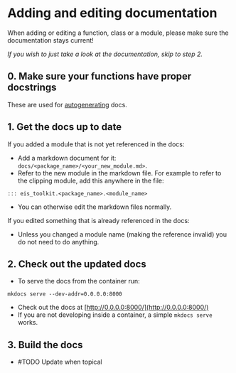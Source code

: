 # Adding and editing documentation
When adding or editing a function, class or a module, please make sure the documentation stays current! 

*If you wish to just take a look at the documentation, skip to step 2.*

## 0. Make sure your functions have proper docstrings
These are used for [autogenerating](https://mkdocstrings.github.io/) docs.

## 1. Get the docs up to date
If you added a module that is not yet referenced in the docs:
- Add a markdown document for it: `docs/<package_name>/<your_new_module.md>`.
- Refer to the new module in the markdown file. For example to refer to the clipping module, add this anywhere in the file: 
```console
::: eis_toolkit.<package_name>.<module_name>
```
- You can otherwise edit the markdown files normally.

If you edited something that is already referenced in the docs:
- Unless you changed a module name (making the reference invalid) you do not need to do anything.

## 2. Check out the updated docs
- To serve the docs from the container run:
```console
mkdocs serve --dev-addr=0.0.0.0:8000
```
- Check out the docs at [http://0.0.0.0:8000/](http://0.0.0.0:8000/)
- If you are not developing inside a container, a simple ```mkdocs serve``` works.

## 3. Build the docs
- #TODO Update when topical

